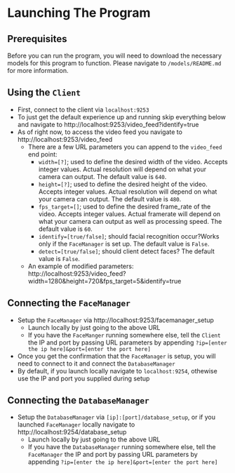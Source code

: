 # Launching The Program
## Prerequisites
Before you can run the program, you will need to download the necessary models for this program to function. Please navigate to `/models/README.md` for more information.

## Using the `Client`
 - First, connect to the client via `localhost:9253`
 - To just get the default experience up and running skip everything below and navigate to http://localhost:9253/video_feed?identify=true
 - As of right now, to access the video feed you navigate to http://localhost:9253/video_feed
    - There are a few URL parameters you can append to the `video_feed` end point:
        - `width=[?]`; used to define the desired width of the video. Accepts integer values. Actual resolution will depend on what your camera can output. The default value is `640`.
        - `height=[?]`; used to define the desired height of the video. Accepts integer values. Actual resolution will depend on what your camera can output. The default value is `480`.
        - `fps_target=[]`; used to define the desired frame_rate of the video. Accepts integer values. Actual framerate will depend on what your camera can output as well as processing speed. The default value is `60`.
        - `identify=[true/false]`; should facial recognition occur?Works only if the `FaceManager` is set up. The default value is `False`.
        - `detect=[true/false]`; should client detect faces? The default value is `False`.
    - An example of modified parameters: http://localhost:9253/video_feed?width=1280&height=720&fps_target=5&identify=true

## Connecting the `FaceManager`
 - Setup the `FaceManager` via http://localhost:9253/facemanager_setup
    - Launch locally by just going to the above URL
    - If you have the `FaceManger` running somewhere else, tell the `Client` the IP and port by passing URL parameters by appending `?ip=[enter the ip here]&port=[enter the port here]`
 - Once you get the confirmation that the `FaceManager` is setup, you will need to connect to it and connect the `DatabaseManager`
 - By default, if you launch locally navigate to `localhost:9254`, othewise use the IP and port you supplied during setup

 ## Connecting the `DatabaseManager`
 - Setup the `DatabaseManager` via `[ip]:[port]/database_setup`, or if you launched `FaceManager` locally navigate to http://localhost:9254/database_setup
    - Launch locally by just going to the above URL
    - If you have the `DatabaseManager` running somewhere else, tell the `FaceManager` the IP and port by passing URL parameters by appending `?ip=[enter the ip here]&port=[enter the port here]`